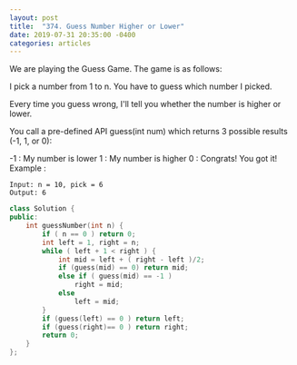 ```yaml
---
layout: post
title:  "374. Guess Number Higher or Lower"
date: 2019-07-31 20:35:00 -0400
categories: articles
---
```

We are playing the Guess Game. The game is as follows:

I pick a number from 1 to n. You have to guess which number I picked.

Every time you guess wrong, I'll tell you whether the number is higher or lower.

You call a pre-defined API guess(int num) which returns 3 possible results (-1, 1, or 0):

-1 : My number is lower
 1 : My number is higher
 0 : Congrats! You got it!
Example :
```
Input: n = 10, pick = 6
Output: 6
```


```c++
class Solution {
public:
    int guessNumber(int n) {
        if ( n == 0 ) return 0;
        int left = 1, right = n;
        while ( left + 1 < right ) {
            int mid = left + ( right - left )/2;
            if (guess(mid) == 0) return mid;
            else if ( guess(mid) == -1 )
                right = mid;
            else
                left = mid;
        }
        if (guess(left) == 0 ) return left;
        if (guess(right)== 0 ) return right;
        return 0;
    }
};
```